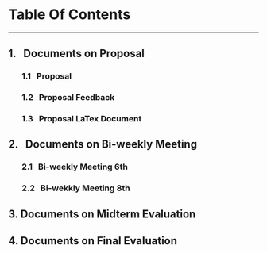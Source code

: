 # Table Of Contents 

------- 
## 1. &nbsp; Documents on Proposal

### &nbsp;&nbsp;&nbsp;&nbsp;&nbsp;&nbsp; 1.1 &nbsp; Proposal 

### &nbsp;&nbsp;&nbsp;&nbsp;&nbsp;&nbsp; 1.2 &nbsp; Proposal Feedback

### &nbsp;&nbsp;&nbsp;&nbsp;&nbsp;&nbsp; 1.3 &nbsp; Proposal LaTex Document


## 2. &nbsp; Documents on Bi-weekly Meeting 

### &nbsp;&nbsp;&nbsp;&nbsp;&nbsp;&nbsp; 2.1 &nbsp; Bi-weekly Meeting 6th 

### &nbsp;&nbsp;&nbsp;&nbsp;&nbsp;&nbsp; 2.2 &nbsp; Bi-wekkly Meeting 8th 

## 3. Documents on Midterm Evaluation 

## 4. Documents on Final Evaluation 
